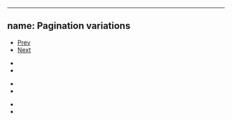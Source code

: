 
---
name: Pagination variations
---
<ul class="ui-pagination">
  <li class="pagination__box"><a href="#book-a"><em class="fa fa-long-arrow-left fa-lg"></em>Prev</a></li>
  <li class="pagination__box"><a href="#book-b">Next<em class="fa fa-long-arrow-right fa-lg fa-right"></em></a></li>
</ul>
<ul class="ui-pagination ui-pagination--constrict">
  <li class="pagination__box"><a href="#book-a"><em class="fa fa-angle-left fa-2x fa-fw"></em></a></li>
  <li class="pagination__box"><a href="#book-b"><em class="fa fa-angle-right fa-2x fa-fw"></em></a></li>
</ul>
<ul class="ui-pagination ui-pagination--constrict">
  <li class="pagination__box"><a href="#book-a"><em class="fa fa-long-arrow-left fa-lg"></em></a></li>
  <li class="pagination__box"><a href="#book-b"><em class="fa fa-long-arrow-right fa-lg"></em></a></li>
</ul>
<ul class="ui-pagination">
  <li class="pagination__box box--circular"><a href="#book-a"><em class="fa fa-angle-left fa-2x"></em></a></li>
  <li class="pagination__box box--circular"><a href="#book-b"><em class="fa fa-angle-right fa-2x"></em></a></li>
</ul>